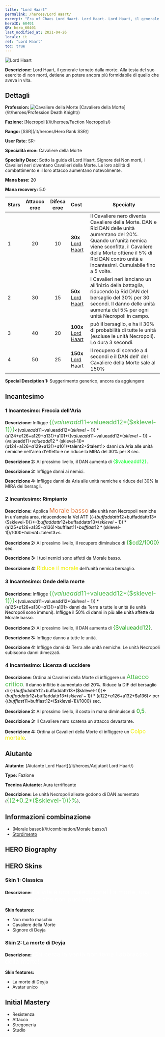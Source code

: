 ```yaml
---
title: "Lord Haart"
permalink: /heroes/Lord Haart/
excerpt: "Era of Chaos Lord Haart. Lord Haart. Lord Haart, il generale tornato dalla morte. Alla testa del suo esercito di non morti, detiene un potere ancora più formidabile di quello che aveva in vita."
heroID: 60401
QR: hero_60401
last_modified_at: 2021-04-26
locale: it
ref: "Lord Haart"
toc: true
---
```

  ![Lord Haart](/images/h/h_LordHaart.jpg)

 **Descrizione:** Lord Haart, il generale tornato dalla morte. Alla testa del suo esercito di non morti, detiene un potere ancora più formidabile di quello che aveva in vita.
## Dettagli
 **Profession:** ![Cavaliere della Morte](/images/h/h_prof_5.png)  [Cavaliere della Morte](/it/heroes/Profession Death Knight/)

 **Fazione:** [Necropoli](/it/heroes/Faction Necropolis/)

 **Rango:** [SSR](/it/heroes/Hero Rank SSR/)

 **User Rate:** SR-

 **Specialità eroe:** Cavaliere della Morte

 **Specialty Desc:** Sotto la guida di Lord Haart, Signore dei Non morti, i Cavalieri neri diventano Cavalieri della Morte. Le loro abilità di combattimento e il loro attacco aumentano notevolmente.

 **Mana base:** 20

 **Mana recovery:** 5.0


  | Stars | Attacco eroe | Difesa eroe | Cost |     Specialty     |
  |---------|:---------------:|:---------------:|:--|--------------------|
  |    1    | 20 | 10 | **30x** [Lord Haart](/ItemsIT/her_370/) | Il Cavaliere nero diventa Cavaliere della Morte. DAN e Rid DAN delle unità aumentano del 20%. Quando un'unità nemica viene sconfitta, il Cavaliere della Morte ottiene il 5% di Rid DAN contro unità e incantesimi. Cumulabile fino a 5 volte. |
  |    2    | 30 | 15 | **50x** [Lord Haart](/ItemsIT/her_370/) | I Cavalieri neri lanciano un <Attacco critico> all'inizio della battaglia, riducendo la Rid DAN del bersaglio del 30% per 30 secondi. Il danno delle unità aumenta del 5% per ogni unità Necropoli in campo. |
  |    3    | 40 | 20 | **100x** [Lord Haart](/ItemsIT/her_370/) | <Rimpianto> può <stordire> il bersaglio, e <Onde della morte> ha il 30% di probabilità di <stordire> tutte le unità (escluse le unità Necropoli). Lo <Stordimento> dura 3 secondi. |
  |    4    | 50 | 25 | **150x** [Lord Haart](/ItemsIT/her_370/) | Il recupero di <Licenza di uccidere> scende a 4 secondi e il DAN dell'<Attacco critico> del Cavaliere della Morte sale al 150% |

 **Special Desciption 1:** Suggerimento generico, ancora da aggiungere

## Incantesimo
### 1 Incantesimo: Freccia dell'Aria
 **Descrizione:** Infligge <span style="color: #48b946;font-size:20px">{($valueadd11+$valueadd12*($sklevel-1))}</span><span style="color: black"><($valueadd11+$valueadd12*($sklevel-1))*($a124+$a126+$a129+$a131)+$a101+(($valueadd11+$valueadd12*($sklevel-1))+($valueadd11+$valueadd12*($sklevel-1))*($a124+$a126+$a129+$a131)+$a101)*$talent2+$talent1> danni da Aria alle unità nemiche nell'area d'effetto e ne riduce la MIRA del 30% per 8 sec.

 **Descrizione 2:** Al prossimo livello, il DAN aumenta di <span style="color: #00ff22;font-size:16px">{$valueadd12}</span><span style="color: black">.

 **Descrizione 3:** Infligge danni ai nemici.

 **Descrizione 4:** Infligge danni da Aria alle unità nemiche e riduce del 30% la MIRA dei bersagli.

### 2 Incantesimo: Rimpianto
 **Descrizione:** Applica <span style="color: #e07c44;font-size:20px">Morale basso</span><span style="color: black"> alle unità non Necropoli nemiche in un'ampia area, riducendone la Vel ATT ({-($buffaddattr12+$buffaddattr13*($sklevel-1))}<-($buffaddattr12+$buffaddattr13*($sklevel-1))*($a125+$a126+$a135+$a136)>%,) per <span style="color: #48b946;font-size:20px">{($bufflast11+$bufflast12*($sklevel-1))/1000}</span><span style="color: black"><($bufflast11+$bufflast12*($sklevel-1))/1000*$talent4+$talent3>s.

 **Descrizione 2:** Al prossimo livello, il recupero diminuisce di <span style="color: #1ca216;font-size:18px">{$cd2/1000}</span><span style="color: black"> sec.

 **Descrizione 3:** I tuoi nemici sono affetti da Morale basso.

 **Descrizione 4:** <span style="color: #f0f000;font-size:18px">Riduce il morale</span><span style="color: black"> dell'unità nemica bersaglio.

### 3 Incantesimo: Onde della morte
 **Descrizione:** Infligge <span style="color: #48b946;font-size:20px">{($valueadd11+$valueadd12*($sklevel-1))}</span><span style="color: black"><($valueadd11+$valueadd12*($sklevel-1))*($a125+$a126+$a130+$a131)+$a101> danni da Terra a tutte le unità (le unità Necropoli sono immuni). Infligge il 50% di danni in più alle unità affette da Morale basso.

 **Descrizione 2:** Al prossimo livello, il DAN aumenta di <span style="color: #1ca216;font-size:18px">{$valueadd12}</span><span style="color: black">.

 **Descrizione 3:** Infligge danno a tutte le unità.

 **Descrizione 4:** Infligge danni da Terra alle unità nemiche. Le unità Necropoli subiscono danni dimezzati.

### 4 Incantesimo: Licenza di uccidere
 **Descrizione:** Ordina ai Cavalieri della Morte di infliggere un <span style="color: #48b946;font-size:20px">Attacco critico</span><span style="color: black">. Il danno inflitto è aumentato del 20%. Riduce la DIF del bersaglio di {-($buffaddattr12+$buffaddattr13*($sklevel-1))}<-($buffaddattr12+$buffaddattr13*($sklevel-1))*($a122+$a126+$a132+$a136)> per {($bufflast11+$bufflast12*($sklevel-1))/1000} sec.

 **Descrizione 2:** Al prossimo livello, il costo in mana diminuisce di <span style="color: #1ca216;font-size:18px">0,5</span><span style="color: black">.

 **Descrizione 3:** Il Cavaliere nero scatena un attacco devastante.

 **Descrizione 4:** Ordina ai Cavalieri della Morte di infliggere un <span style="color: #f0f000;font-size:18px">Colpo mortale</span><span style="color: black">.


## Aiutante

 **Aiutante:**  [Aiutante Lord Haart](/it/heroes/Adjutant Lord Haart/) 

 **Type:**  Fazione 

 **Tecnica Aiutante:**  Aura terrificante 

 **Descrizione:** Le unità Necropoli alleate godono di DAN aumentato (<span style="color: #48b946;font-size:20px">{(2+0.2*($sklevel-1))}%</span><span style="color: black">).

## Informazioni combinazione

* [Morale basso](/it/combination/Morale basso/) 
* [Stordimento](/it/combination/Stordimento/) 

## HERO Biography

## HERO Skins
### Skin 1: **Classica**

 **Descrizione:** <span style="color: #ffffff;font-size:20px">La vita è una maledizione! La morte, una benedizione che non puoi capire. </span>

 **Skin features:** 

   - Non morto maschio
   - Cavaliere della Morte
   - Signore di Deyja

### Skin 2: **La morte di Deyja**

 **Descrizione:** <span style="color: #ffffff;font-size:20px">Chi cerca la verità non teme l'abbraccio della morte!</span>

 **Skin features:** 

   - La morte di Deyja
   - Avatar unico


## Initial Mastery
   - Resistenza
   - Attacco
   - Stregoneria
   - Studio
